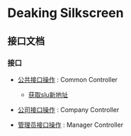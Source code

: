 # Deaking Silkscreen

<a name="paths"></a>
## 接口文档

### 接口

* [公共接口操作](common.md) : Common Controller
  - [获取slu新地址](common.md#获取slu新地址)
* [公司接口操作](Company.md) : Company Controller

* [管理员接口操作](Manager.md) : Manager Controller



